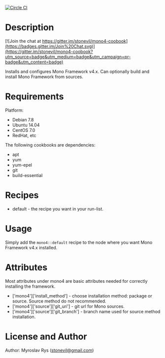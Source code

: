 [![Circle CI](https://circleci.com/gh/stonevil/mono4-coobook.svg?style=svg)](https://circleci.com/gh/stonevil/mono4-coobook)

Description
===========

[![Join the chat at https://gitter.im/stonevil/mono4-coobook](https://badges.gitter.im/Join%20Chat.svg)](https://gitter.im/stonevil/mono4-coobook?utm_source=badge&utm_medium=badge&utm_campaign=pr-badge&utm_content=badge)

Installs and configures Mono Framework v4.x. Can optionally build and install Mono Framework from sources.

Requirements
============

Platform:

* Debian 7.8
* Ubuntu 14.04
* CentOS 7.0
* RedHat, etc

The following cookbooks are dependencies:

* apt
* yum
* yum-epel
* git
* build-essential

Recipes
=======

* default - the recipe you want in your run-list.

Usage
=====

Simply add the `mono4::default` recipe to the node where you want Mono Framework v4.x installed.

Attributes
==========

Most attributes under mono4 are basic attributes needed for correctly installing the framework.

* ['mono4']['install_method'] - choose installation method: package or source. Source method do not recommended.
* ['mono4']['source']['git_uri'] - git url for Mono sources.
* ['mono4']['source']['git_branch'] - branch name used for source method installation.

License and Author
==================
Author: Myroslav Rys (<stonevil@gmail.com>)
